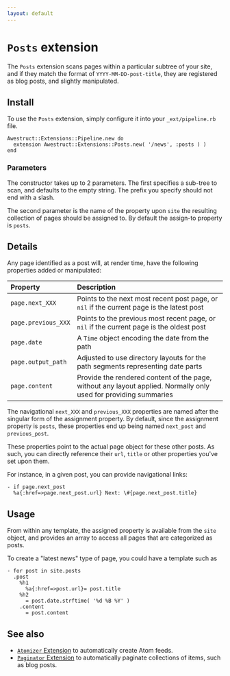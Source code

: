 ```yaml
---
layout: default
---
```


# `Posts` extension

The `Posts` extension scans pages within a particular subtree
of your site, and if they match the format of `YYYY-MM-DD-post-title`,
they are registered as blog posts, and slightly manipulated.

## Install

To use the `Posts` extension, simply configure it into your `_ext/pipeline.rb`
file.

    Awestruct::Extensions::Pipeline.new do
      extension Awestruct::Extensions::Posts.new( '/news', :posts ) )
    end

### Parameters

The constructor takes up to 2 parameters.  The first specifies a 
sub-tree to scan, and defaults to the empty string. The prefix
you specify should not end with a slash.

The second parameter is the name of the property upon `site` the
resulting collection of pages should be assigned to.  By default
the assign-to property is `posts`.

## Details

Any page identified as a post will, at render time, have the following
properties added or manipulated:

Property          | Description
:-----------------|:---------------------|
`page.next_XXX` | Points to the next most recent post page, or `nil`  if the current page is the latest post |
`page.previous_XXX` | Points to the previous most recent page, or `nil` if the current page is the oldest post |
`page.date`  | A `Time` object encoding the date from the path |
`page.output_path`  | Adjusted to use directory layouts for the path segments representing date parts |
`page.content` | Provide the rendered content of the page, without any layout applied.  Normally only used for providing summaries |

The navigational `next_XXX` and `previous_XXX` properties are named
after the singular form of the assignment property.  By default,
since the assignment property is `posts`, these properties end up
being named `next_post` and `previous_post`.

These properties point to the actual page object for these other posts.
As such, you can directly reference their `url`, `title` or other 
properties you've set upon them.

For instance, in a given post, you can provide navigational links:

    - if page.next_post
      %a{:href=>page.next_post.url} Next: \#{page.next_post.title}

## Usage

From within any template, the assigned property is available from the
`site` object, and provides an array to access all pages that are categorized
as posts.  

To create a "latest news" type of page, you could have a template such as

    - for post in site.posts
      .post
        %h1 
          %a{:href=>post.url}= post.title
        %h2 
          = post.date.strftime( '%d %B %Y' )
        .content
          = post.content


## See also

* [`Atomizer` Extension](/extensions/atomizer/) to automatically create Atom feeds.
* [`Paginator` Extension](/extensions/paginator/) to automatically paginate collections of items, such as blog posts.
